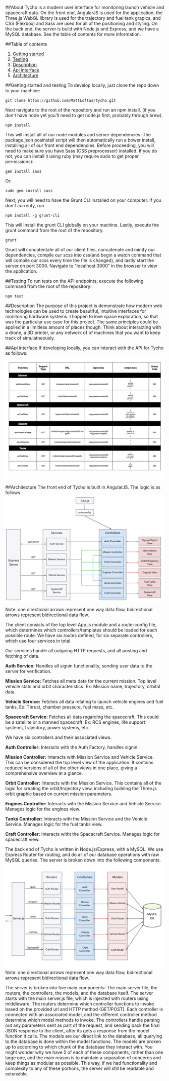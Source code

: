 ##About
Tycho is a modern user interface for monitoring launch vehicle and spacecraft data.  On the front end, AngularJS is used for the application, the Three.js WebGL library is used for the trajectory and fuel tank grapics, and CSS (Flexbox) and Sass are used for all of the positioning and styling.  On the back end, the server is build with Node.js and Express, and we have a MySQL database.  See the table of contents for more information.

##Table of contents
1. [Getting started](#getting-started)
2. [Testing](#testing)
2. [Description](#description)
3. [Api interface](#api-interface)
4. [Architecture](#architecture)


##Getting started and testing
To develop locally, just clone the repo down to your machine:

```
git clone https://github.com/MattLoftus/tycho.git
```

Next navigate to the root of the repository and run an npm install.  (if you don't have node yet you'll need to get node.js first, probably through brew).

```
npm install
```

This will install all of our node modules and server dependencies.  The package.json posinstall script will then automatically run a bower install, installing all of our front end dependencies.  Before proceeding, you will need to make sure you have Sass (CSS preprocessor) installed.  If you do not, you can install it using ruby (may require sudo to get proper permissions):

```
gem install sass
```

Or:

```
sudo gem install sass
```

Next, you will need to have the Grunt CLI installed on your computer.  If you don't currenty, run

```
npm install -g grunt-cli
```

This will install the grunt CLI globally on your machine.  Lastly, execute the grunt command from the root of the repository.

```
grunt
```

Grunt will concatentate all of our client files, concatenate and minify our dependencies, compile our scss into css(and begin a watch command that will compile our scss every time the file is changed), and lastly start the server on port 3000.  Navigate to "localhost:3000" in the browser to view the application.

##Testing
To run tests on the API endpoints, execute the following command from the root of the repository:

```
npm test
```

##Description
The purpose of this project is demonstrate how modern web technologies can be used to create beautiful, intuitive interfaces for monitoring hardware systems.  I happen to love space exploration, so that was the particular use case for this project.  The same principles could be applied in a limitless amount of places though.  Think about interacting with a drone, a 3D printer, or any network of of machines that you want to keep track of simulatneously.

##Api interface
If developing locally, you can interact with the API for Tycho as follows:
![Tycho API Interface](https://github.com/MattLoftus/tycho/blob/master/images/tycho_api_interface.jpg)


##Architecture
The front end of Tycho is built in AngularJS. The logic is as follows
![Client Architecture Diagram](https://github.com/MattLoftus/tycho/blob/master/images/tycho_client_architecture.png)

Note: one directional arrows represent one way data flow, bidirectional arrows represent bidirectional data flow.

The client consists of the top level App.js module and a route-config file, which determines which controllers/templates should be loaded for each possible route. We have six routes defined, for six separate controllers, which use four services in total.  

Our services handle all outgoing HTTP requests, and all posting and fetching of data.

**Auth Service:**  Handles all signin functionality, sending user data to the server for verification.

**Mission Service:** Fetches all meta data for the current mission.  Top level vehicle stats and orbit characteristics.  Ex: Mission name, trajectory, orbital data.

**Vehicle Service:** Fetches all data relating to launch vehicle engines and fuel tanks. Ex: Thrust, chamber pressure, fuel mass, etc.

**Spacecraft Service:** Fetches all data regarding the spacecraft.  This could be a satellite or a manned spacecraft.  Ex: RCS engines, life support systems, trajectory, power systems, etc.

We have six controllers and their associated views.

**Auth Controller:** Interacts with the Auth Factory, handles signin.

**Mission Controller:** Interacts with Mission Service and Vehicle Service.  
This can be considered the top level view of the application.  It contains reduced versions of all of the other views in one place, giving a comprehensive overview at a glance.

**Orbit Controller:**  Interacts with the Mission Service.  This contains all of the logic for creating the orbit/trajectory view, including building the Three.js orbit graphic based on current mission parameters.

**Engines Controller:** Interacts with the Mission Service and Vehicle Service.  Manages logic for the engines view.

**Tanks Controller:** Interacts with the Mission Service and the Vehicle Service.  Manages logic for the fuel tanks view.

**Craft Controller:** Interacts witht the Spacecraft Service.  Manages logic for spacecraft view.

The back end of Tycho is written in Node.js/Express, with a MySQL.  We use Express Router for routing, and do all of our database operations with raw MySQL queries.  The server is broken down into the following components.
![Server Architecture Diagram](https://github.com/MattLoftus/tycho/blob/master/images/tycho_server_architecture.png)
Note: one directional arrows represent one way data flow, bidirectional arrows represent bidirectional data flow.

The server is broken into five main components: The main server file, the routers, the controllers, the models, and the database itself. The server starts with the main server.js file, which is injected with routers using middleware. The routers determine which controller functions to invoke based on the provided url and HTTP method (GET/POST).  Each controller is connected with an associated model, and the different controller method determine which model methods to invoke.  The controllers handle parsing out any parameters sent as part of the request, and sending back the final JSON response to the client, after its gets a response from the model function it calls.  The models are our direct link to the database, all querying to the database is done within the model functions.  The models are broken up to according to which chunk of the database they interact with.
You might wonder why we have 5 of each of these components, rather than one large one, and the main reason is to maintain a separation of concerns and keep things as modular as possible.  This way, if we had functionality and complexity to any of these portions, the server will still be readable and extensible.




